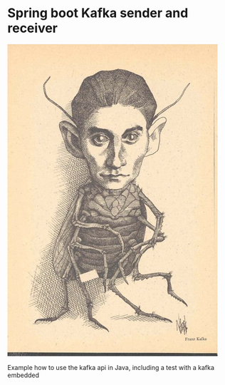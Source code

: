# Spring boot Kafka sender and receiver #

![Kafka beetle](metamorphosis.jpg "franz")

Example how to use the kafka api in Java, including a test with a kafka embedded
